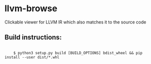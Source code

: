 # llvm-browse
Clickable viewer for LLVM IR which also matches it to the source code

Build instructions:
------------------

<code>
	$ python3 setup.py build [BUILD_OPTIONS] bdist_wheel && pip install --user dist/*.whl
</code>